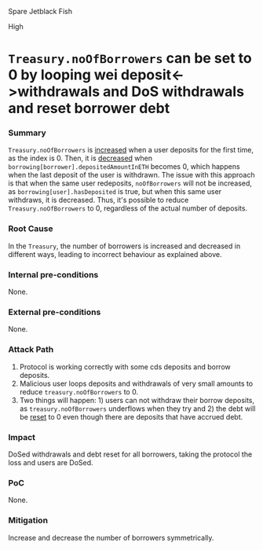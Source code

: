 Spare Jetblack Fish

High

# `Treasury.noOfBorrowers` can be set to 0 by looping wei deposit<->withdrawals and DoS withdrawals and reset borrower debt

### Summary

`Treasury.noOfBorrowers` is [increased](https://github.com/sherlock-audit/2024-11-autonomint/blob/main/Blockchain/Blockchian/contracts/Core_logic/Treasury.sol#L169) when a user deposits for the first time, as the index is 0. Then, it is [decreased](https://github.com/sherlock-audit/2024-11-autonomint/blob/main/Blockchain/Blockchian/contracts/Core_logic/Treasury.sol#L269-L271) when `borrowing[borrower].depositedAmountInETH` becomes 0, which happens when the last deposit of the user is withdrawn.
The issue with this approach is that when the same user redeposits, `noOfBorrowers` will not be increased, as `borrowing[user].hasDeposited` is true, but when this same user withdraws, it is decreased. Thus, it's possible to reduce `Treasury.noOfBorrowers` to 0, regardless of the actual number of deposits.

### Root Cause

In the `Treasury`, the number of borrowers is increased and decreased in different ways, leading to incorrect behaviour as explained above.

### Internal pre-conditions

None.

### External pre-conditions

None.

### Attack Path

1. Protocol is working correctly with some cds deposits and borrow deposits.
2. Malicious user loops deposits and withdrawals of very small amounts to reduce `treasury.noOfBorrowers` to 0.
3. Two things will happen: 1) users can not withdraw their borrow deposits, as `treasury.noOfBorrowers` underflows when they try and 2) the debt will be [reset](https://github.com/sherlock-audit/2024-11-autonomint/blob/main/Blockchain/Blockchian/contracts/lib/BorrowLib.sol#L240) to 0 even though there are deposits that have accrued debt.

### Impact

DoSed withdrawals and debt reset for all borrowers, taking the protocol the loss and users are DoSed.

### PoC

None.

### Mitigation

Increase and decrease the number of borrowers symmetrically.